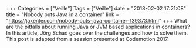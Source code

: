 +++
Categories = ["Veille"]
Tags = ["Veille"]
date = "2018-02-02 17:21:08"
title = "Nobody puts Java in a container"
link = "https://jaxenter.com/nobody-puts-java-container-139373.html"
+++
What are the pitfalls about running Java or JVM based applications in containers? In this article, Jörg Schad goes over the challenges and how to solve them.  This post is adapted from a session presented at Codemotion 2017.